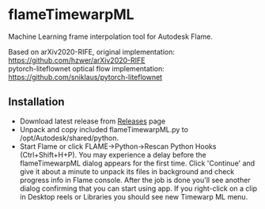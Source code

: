 # flameTimewarpML
Machine Learning frame interpolation tool for Autodesk Flame.  

Based on arXiv2020-RIFE, original implementation: https://github.com/hzwer/arXiv2020-RIFE
<br />
pytorch-liteflownet optical flow implementation: https://github.com/sniklaus/pytorch-liteflownet

## Installation

* Download latest release from [Releases](https://github.com/talosh/flameTimewarpML/releases) page
* Unpack and copy included flameTimewarpML.py to /opt/Autodesk/shared/python.
* Start Flame or click FLAME->Python->Rescan Python Hooks (Ctrl+Shift+H+P). You may experience a delay before the flameTimewarpML dialog appears for the first time. Click 'Continue' and give it about a minute to unpack its files in background and check progress info in Flame console. After the job is done you'll see another dialog confirming that you can start using app. If you right-click on a clip in Desktop reels or Libraries you should see new Timewarp ML menu.
